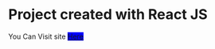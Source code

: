 # Project created with React JS


You Can Visit site <a href="https://hangman-beta-chi.vercel.app/" style="background-color: blue">Here</a>
